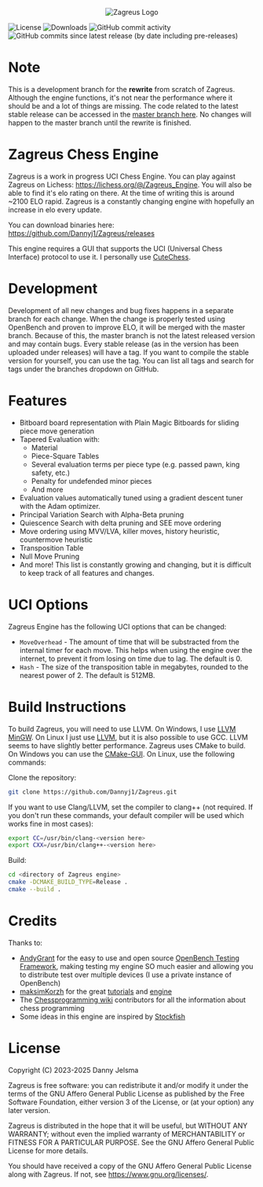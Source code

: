 <p align="center">
  <img src="https://github.com/Dannyj1/Zagreus/blob/master/Logo.png?raw=true" alt="Zagreus Logo">
</p>

![License](https://img.shields.io/github/license/Dannyj1/Zagreus?style=for-the-badge) ![Downloads](https://img.shields.io/github/downloads/Dannyj1/Zagreus/total?style=for-the-badge) ![GitHub commit activity](https://img.shields.io/github/commit-activity/t/Dannyj1/Zagreus?style=for-the-badge) ![GitHub commits since latest release (by date including pre-releases)](https://img.shields.io/github/commits-since/Dannyj1/Zagreus/latest?include_prereleases&style=for-the-badge)

# Note

This is a development branch for the **rewrite** from scratch of Zagreus. Although the engine functions, it's not near
the performance where it should be and a lot of things are missing. The code related to the latest stable release can be
accessed in the [master branch here](https://github.com/Dannyj1/Zagreus/tree/master). No changes will happen to the
master branch until the rewrite is finished.

# Zagreus Chess Engine
Zagreus is a work in progress UCI Chess Engine. You can play against Zagreus on
Lichess: https://lichess.org/@/Zagreus_Engine. You will also be able to find it's elo rating on there. At the time of
writing this is around ~2100 ELO rapid.
Zagreus is a constantly changing engine with hopefully an increase in elo every update.

You can download binaries here: https://github.com/Dannyj1/Zagreus/releases

This engine requires a GUI that supports the UCI (Universal Chess Interface) protocol to use it. I personally
use [CuteChess](https://cutechess.com/).

# Development

Development of all new changes and bug fixes happens in a separate branch for each change. When the change is properly
tested using OpenBench and proven to improve ELO, it will be merged with the master branch. Because of this, the master
branch is not the latest released version and may contain bugs.
Every stable release (as in the version has been uploaded under releases) will have a tag. If you want to compile the
stable version for yourself, you can use the tag. You can list all tags and search for tags under the branches dropdown
on GitHub.

# Features

- Bitboard board representation with Plain Magic Bitboards for sliding piece move generation
- Tapered Evaluation with:
    - Material
    - Piece-Square Tables
    - Several evaluation terms per piece type (e.g. passed pawn, king safety, etc.)
    - Penalty for undefended minor pieces
    - And more
- Evaluation values automatically tuned using a gradient descent tuner with the Adam optimizer.
- Principal Variation Search with Alpha-Beta pruning
- Quiescence Search with delta pruning and SEE move ordering
- Move ordering using MVV/LVA, killer moves, history heuristic, countermove heuristic
- Transposition Table
- Null Move Pruning
- And more! This list is constantly growing and changing, but it is difficult to keep track of all features and changes.

# UCI Options

Zagreus Engine has the following UCI options that can be changed:

- `MoveOverhead` - The amount of time that will be substracted from the internal timer for each move. This helps when
  using the engine over the internet, to prevent it from losing on time due to lag. The default is 0.
- `Hash` - The size of the transposition table in megabytes, rounded to the nearest power of 2. The default is 512MB.

# Build Instructions

To build Zagreus, you will need to use LLVM. On Windows, I use [LLVM MinGW](https://github.com/mstorsjo/llvm-mingw). On
Linux I just use [LLVM](https://releases.llvm.org/download.html), but it is also possible to use GCC. LLVM seems to have
slightly better performance.
Zagreus uses CMake to build. On Windows you can use the [CMake-GUI](https://cmake.org/runningcmake/). On Linux, use the
following commands:

Clone the repository:

```bash
git clone https://github.com/Dannyj1/Zagreus.git
```

If you want to use Clang/LLVM, set the compiler to clang++ (not required. If you don't run these commands, your default
compiler will be used which works fine in most cases):

```bash
export CC=/usr/bin/clang-<version here>
export CXX=/usr/bin/clang++-<version here>
```

Build:

```bash
cd <directory of Zagreus engine>
cmake -DCMAKE_BUILD_TYPE=Release .
cmake --build .
```

# Credits

Thanks to:

- [AndyGrant](https://github.com/AndyGrant) for the easy to use and open
  source [OpenBench Testing Framework](https://github.com/AndyGrant/OpenBench), making testing my engine SO much easier
  and allowing you to distribute test over multiple devices (I use a private instance of OpenBench)
- [maksimKorzh](https://github.com/maksimKorzh) for the
  great [tutorials](https://www.youtube.com/channel/UCB9-prLkPwgvlKKqDgXhsMQ)
  and [engine](https://github.com/maksimKorzh/chess_programming)
- The [Chessprogramming wiki](https://www.chessprogramming.org/Main_Page) contributors for all the information about
  chess programming
- Some ideas in this engine are inspired by [Stockfish](https://github.com/official-stockfish/Stockfish)

# License

Copyright (C) 2023-2025 Danny Jelsma

Zagreus is free software: you can redistribute it and/or modify
it under the terms of the GNU Affero General Public License as published
by the Free Software Foundation, either version 3 of the License, or
(at your option) any later version.

Zagreus is distributed in the hope that it will be useful,
but WITHOUT ANY WARRANTY; without even the implied warranty of
MERCHANTABILITY or FITNESS FOR A PARTICULAR PURPOSE. See the
GNU Affero General Public License for more details.

You should have received a copy of the GNU Affero General Public License
along with Zagreus. If not, see <https://www.gnu.org/licenses/>.
